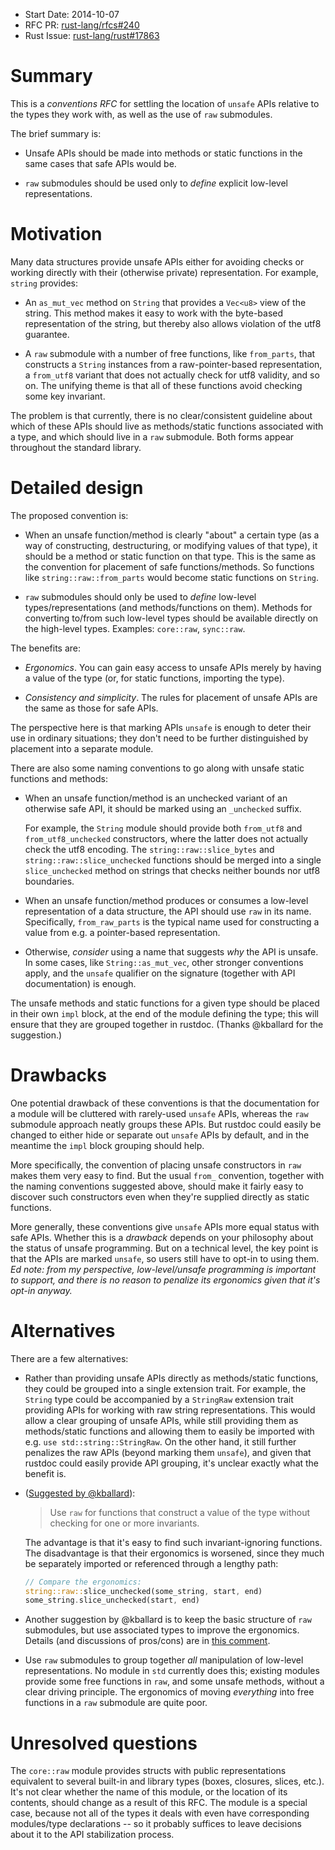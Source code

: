 - Start Date: 2014-10-07
- RFC PR: [rust-lang/rfcs#240](https://github.com/rust-lang/rfcs/pull/240)
- Rust Issue: [rust-lang/rust#17863](https://github.com/rust-lang/rust/issues/17863)

# Summary

This is a *conventions RFC* for settling the location of `unsafe` APIs relative
to the types they work with, as well as the use of `raw` submodules.

The brief summary is:

* Unsafe APIs should be made into methods or static functions in the same cases
  that safe APIs would be.

* `raw` submodules should be used only to *define* explicit low-level
  representations.

# Motivation

Many data structures provide unsafe APIs either for avoiding checks or working
directly with their (otherwise private) representation. For example, `string`
provides:

* An `as_mut_vec` method on `String` that provides a `Vec<u8>` view of the
  string.  This method makes it easy to work with the byte-based representation
  of the string, but thereby also allows violation of the utf8 guarantee.

* A `raw` submodule with a number of free functions, like `from_parts`, that
  constructs a `String` instances from a raw-pointer-based representation, a
  `from_utf8` variant that does not actually check for utf8 validity, and so
  on. The unifying theme is that all of these functions avoid checking some key
  invariant.

The problem is that currently, there is no clear/consistent guideline about
which of these APIs should live as methods/static functions associated with a
type, and which should live in a `raw` submodule. Both forms appear throughout
the standard library.

# Detailed design

The proposed convention is:

* When an unsafe function/method is clearly "about" a certain type (as a way of
  constructing, destructuring, or modifying values of that type), it should be a
  method or static function on that type. This is the same as the convention for
  placement of safe functions/methods. So functions like
  `string::raw::from_parts` would become static functions on `String`.

* `raw` submodules should only be used to *define* low-level
  types/representations (and methods/functions on them). Methods for converting
  to/from such low-level types should be available directly on the high-level
  types. Examples: `core::raw`, `sync::raw`.

The benefits are:

* *Ergonomics*. You can gain easy access to unsafe APIs merely by having a value
  of the type (or, for static functions, importing the type).

* *Consistency and simplicity*. The rules for placement of unsafe APIs are the
  same as those for safe APIs.

The perspective here is that marking APIs `unsafe` is enough to deter their use
in ordinary situations; they don't need to be further distinguished by placement
into a separate module.

There are also some naming conventions to go along with unsafe static functions
and methods:

* When an unsafe function/method is an unchecked variant of an otherwise safe
  API, it should be marked using an `_unchecked` suffix.

  For example, the `String` module should provide both `from_utf8` and
  `from_utf8_unchecked` constructors, where the latter does not actually check
  the utf8 encoding.  The `string::raw::slice_bytes` and
  `string::raw::slice_unchecked` functions should be merged into a single
  `slice_unchecked` method on strings that checks neither bounds nor utf8
  boundaries.

* When an unsafe function/method produces or consumes a low-level representation
  of a data structure, the API should use `raw` in its name. Specifically,
  `from_raw_parts` is the typical name used for constructing a value from e.g. a
  pointer-based representation.

* Otherwise, *consider* using a name that suggests *why* the API is unsafe. In
  some cases, like `String::as_mut_vec`, other stronger conventions apply, and the
  `unsafe` qualifier on the signature (together with API documentation) is
  enough.

The unsafe methods and static functions for a given type should be placed in
their own `impl` block, at the end of the module defining the type; this will
ensure that they are grouped together in rustdoc. (Thanks @kballard for the
suggestion.)

# Drawbacks

One potential drawback of these conventions is that the documentation for a
module will be cluttered with rarely-used `unsafe` APIs, whereas the `raw`
submodule approach neatly groups these APIs.  But rustdoc could easily be
changed to either hide or separate out `unsafe` APIs by default, and in the
meantime the `impl` block grouping should help.

More specifically, the convention of placing unsafe constructors in `raw` makes
them very easy to find. But the usual `from_` convention, together with the
naming conventions suggested above, should make it fairly easy to discover such
constructors even when they're supplied directly as static functions.

More generally, these conventions give `unsafe` APIs more equal status with safe
APIs. Whether this is a *drawback* depends on your philosophy about the status
of unsafe programming. But on a technical level, the key point is that the APIs
are marked `unsafe`, so users still have to opt-in to using them. *Ed note: from
my perspective, low-level/unsafe programming is important to support, and there
is no reason to penalize its ergonomics given that it's opt-in anyway.*

# Alternatives

There are a few alternatives:

* Rather than providing unsafe APIs directly as methods/static functions, they
  could be grouped into a single extension trait. For example, the `String` type
  could be accompanied by a `StringRaw` extension trait providing APIs for
  working with raw string representations. This would allow a clear grouping of
  unsafe APIs, while still providing them as methods/static functions and
  allowing them to easily be imported with e.g. `use std::string::StringRaw`.
  On the other hand, it still further penalizes the raw APIs (beyond marking
  them `unsafe`), and given that rustdoc could easily provide API grouping, it's
  unclear exactly what the benefit is.

* ([Suggested by @kballard](https://github.com/rust-lang/rfcs/pull/240#issuecomment-55635468)):

  > Use `raw` for functions that construct a value of the type without checking
  > for one or more invariants.

  The advantage is that it's easy to find such invariant-ignoring functions. The
  disadvantage is that their ergonomics is worsened, since they much be
  separately imported or referenced through a lengthy path:

  ```rust
  // Compare the ergonomics:
  string::raw::slice_unchecked(some_string, start, end)
  some_string.slice_unchecked(start, end)
  ```

* Another suggestion by @kballard is to keep the basic structure of `raw`
  submodules, but use associated types to improve the ergonomics. Details (and
  discussions of pros/cons) are in
  [this comment](https://github.com/rust-lang/rfcs/pull/240/files#r17572875).

* Use `raw` submodules to group together *all* manipulation of low-level
  representations. No module in `std` currently does this; existing modules
  provide some free functions in `raw`, and some unsafe methods, without a clear
  driving principle. The ergonomics of moving *everything* into free functions
  in a `raw` submodule are quite poor.

# Unresolved questions

The `core::raw` module provides structs with public representations equivalent
to several built-in and library types (boxes, closures, slices, etc.). It's not
clear whether the name of this module, or the location of its contents, should
change as a result of this RFC. The module is a special case, because not all of
the types it deals with even have corresponding modules/type declarations -- so
it probably suffices to leave decisions about it to the API stabilization
process.
